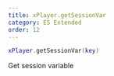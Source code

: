 ```yaml
---
title: xPlayer.getSessionVar
category: ES Extended
order: 12
---
```


```lua
xPlayer.getSessionVar(key)
```

Get session variable
